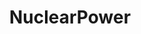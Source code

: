 ---
title: NuclearPower
crosslinks:
- lolspacedashspace
- nuclear
- worldnews
- xkcd
- engineering
- energy
- aikido
- Physics
- politics
- japancirclejerk
- OutingNuclearShills
---